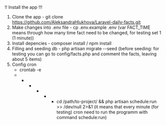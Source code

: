 !! Install the app !!!

1. Clone the app - git clone https://github.com/AleksandraHlukhova/Laravel-daily-facts.git
2. Make changes into .env file - cp .env.example .env
   (var FACT_TIME means through how many time fact need to be changed, for testing set 1 (1 minute))
3. Install depencies - composer install / npm install
4. Filling and seeding db - php artisan migrate --seed
   (before seeding: for testing you can go to config/facts.php and comment the facts, leaving about 5 items)   
5. Config cron 
    - crontab -e
    - * * * * * cd /path/to-project/ && php artisan schedule:run >> /dev/null 2>&1
    (it means that every minute (for testing) cron need to run the programm with command schedule:run)
